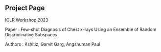 ## <b>Project Page</b>

ICLR Workshop 2023

Paper : Few-shot Diagnosis of Chest x-rays Using an Ensemble of Random Discriminative Subspaces

Authors : Kshitiz, Garvit Garg, Angshuman Paul
